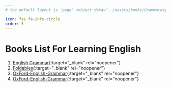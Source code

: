 ```yaml
---
# the default layout is 'page' <object data="../assets/books/Grammarway-1.pdf" width="1000" height="1000" type='application/pdf'></object> <iframe src="../assets/books/Grammarway-1.pdf" width="100%" height="600px" style="border: none;"></iframe>

icon: fas fa-info-circle
order: 5
---
```


# Books List For Learning English
1. [English Grammar](/assets/books/Grammarway-1.pdf){:target="_blank" rel="noopener"}
2. [Foldables](/assets/books/new-book/Foldables/index.html){:target="_blank" rel="noopener"}
3. [OxFord-English-Grammar](/assets/books/new-book/Oxford-English-Grammar/index.html){:target="_blank" rel="noopener"}
4. [OxFord-English-Grammar](/assets/books/new-book/Oxford-Grammar.pptx){:target="_blank" rel="noopener"}

